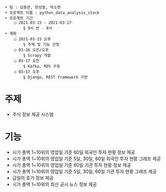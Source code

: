 	• 팀 : 김동관, 한성필, 박소현
	• 프로젝트 이름 : python_data_analysis_stock
	• 프로젝트 기간
		○ 2021-03-15 - 2021-03-17
			§ 9시 반 - 8시
	• 계획
		○ 2021-03-15 오후
			§ 주제 및 기능 선정
		○ 03-16 오전/오후
			§ Scrapy 개발
		○ 03-17 오전
			§ Kafka, RDS 구축
		○ 03-17 오후
			§ Django, REST framework 구현

# 주제
* 주식 정보 제공 시스템
# 기능
* 시가 총액 1~10위의 영업일 기준 60일 외국인 투자 현황 정보 제공
* 시가 총액 1~10위의 영업일 기준 5일, 30일, 60일 외국인 투자 현황 그래프 제공
* 시가 총액 1~10위의 영업일 기준 60일 기관 투자 현황 정보 제공
* 시가 총액 1~10위의 영업일 기준 5일, 30일, 60일 기관 투자 현황 그래프 제공
* 금일의 호가 정보 제공
* 시가 총액 1~10위의 최신 공시 뉴스 정보 제공		
